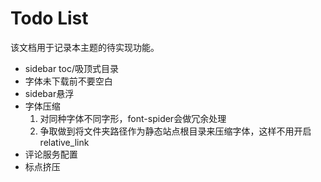 # Todo List

该文档用于记录本主题的待实现功能。

- sidebar toc/吸顶式目录
- 字体未下载前不要空白
- sidebar悬浮
- 字体压缩
    1. 对同种字体不同字形，font-spider会做冗余处理
    2. 争取做到将文件夹路径作为静态站点根目录来压缩字体，这样不用开启relative_link
- 评论服务配置
- 标点挤压